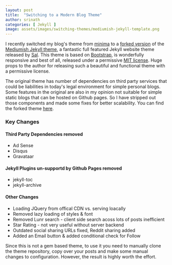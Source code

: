 ```yaml
---
layout: post
title:  "Switching to a Modern Blog Theme"
author: srinath
categories: [ Jekyll ]
image: assets/images/switching-themes/mediumish-jekyll-template.png
---
```


I recently switched my blog's theme from [minima](https://github.com/jekyll/minima) to
a [forked version](https://github.com/srinathh/mediumish-theme-jekyll) of 
the [Mediumish Jekyll theme](https://www.wowthemes.net/mediumish-free-jekyll-template/),
a fantastic full featured Jekyll website theme released by [Sal](https://www.wowthemes.net/).
This theme is based on [Bootstrap](https://getbootstrap.com/), is wonderfully responsive
and best of all, released under a permissive [MIT license](https://opensource.org/licenses/MIT).
Huge props to the author for releasing such a beautiful and functional theme with a permissive license.

The original theme has number of dependencies on third party services that could be 
liabilities in today's legal environment for simple personal blogs. Some features 
in the original are also in my opinion not suitable for simple static blogs 
that can be hosted on Github pages. So I have stripped out those components and made
some fixes for better scalability. You can find the forked theme [here](https://github.com/srinathh/mediumish-theme-jekyll).

### Key Changes
#### Third Party Dependencies removed
- Ad Sense
- Disqus
- Gravataar

#### Jekyll Plugins un-supportd by Github Pages removed
- jekyll-toc
- jekyll-archive

#### Other Changes
- Loading JQuery from offical CDN vs. serving loacally
- Removed lazy loading of styles & font
- Removed Lunr search - client side search acoss lots of posts inefficient
- Star Rating - not very useful without server backend
- Outdated social sharing URLs fixed, Reddit sharing added
- Added an Email button & added conditional check for Follow

Since this is not a gem based theme, to use it you need to manually clone the theme repository,
copy over your posts and make some manual changes to configuration. However, the result is 
highly worth the effort.